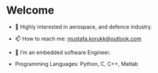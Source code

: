 
# Welcome 
- 🔭 Highly interested in aerospace, and defence industry.
- 📫 How to reach me: mustafa.korukk@outlook.com
- 🌱 I’m an embedded software Engineer.

- Programming Languages: Python, C, C++, Matlab



